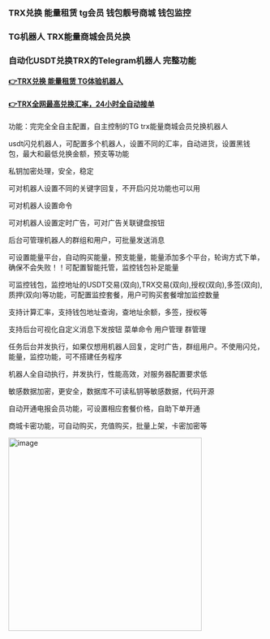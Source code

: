 <h3>TRX兑换 能量租赁 tg会员 钱包靓号商城 钱包监控</h3>
<h3>TG机器人 TRX能量商城会员兑换</h3>
<h3>自动化USDT兑换TRX的Telegram机器人 完整功能</h3>



<h4>
<a href="https://t.me/Trxec_bot">👉TRX兑换 能量租赁 TG体验机器人</a>
</h4>
<h4>
<a href="https://t.me/Trxec_bot">👉TRX全网最高兑换汇率，24小时全自动接单</a>
</h4>
功能：完完全全自主配置，自主控制的TG trx能量商城会员兑换机器人

usdt闪兑机器人，可配置多个机器人，设置不同的汇率，自动进货，设置黑钱包，最大和最低兑换金额，预支等功能

私钥加密处理，安全，稳定

可对机器人设置不同的关键字回复，不开启闪兑功能也可以用

可对机器人设置命令

可对机器人设置定时广告，可对广告关联键盘按钮

后台可管理机器人的群组和用户，可批量发送消息

可设置能量平台，自动购买能量，预支能量，能量添加多个平台，轮询方式下单，确保不会失败！！可配置智能托管，监控钱包补足能量

可监控钱包，监控地址的USDT交易(双向),TRX交易(双向),授权(双向),多签(双向),质押(双向)等功能，可配置监控套餐，用户可购买套餐增加监控数量

支持计算汇率，支持钱包地址查询，查地址余额，多签，授权等

支持后台可视化自定义消息下发按钮 菜单命令 用户管理 群管理

任务后台并发执行，如果仅想用机器人回复，定时广告，群组用户。不使用闪兑，能量，监控功能，可不搭建任务程序

机器人全自动执行，并发执行，性能高效，对服务器配置要求低

敏感数据加密，更安全，数据库不可读私钥等敏感数据，代码开源

自动开通电报会员功能，可设置相应套餐价格，自助下单开通

商城卡密功能，可自动购买，充值购买，批量上架，卡密加密等

<img width="381" alt="image" src="https://github.com/user-attachments/assets/ef5375d8-c53f-4e94-bcfc-a0ce51730c8c">


